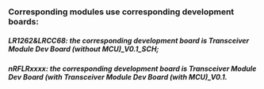 ### Corresponding modules use corresponding development boards: 

##### LR1262&LRCC68: the corresponding development board is Transceiver Module Dev Board (without MCU)_V0.1_SCH; 

##### nRFLRxxxx: the corresponding development board is Transceiver Module Dev Board (with Transceiver Module Dev Board (with MCU)_V0.1.
